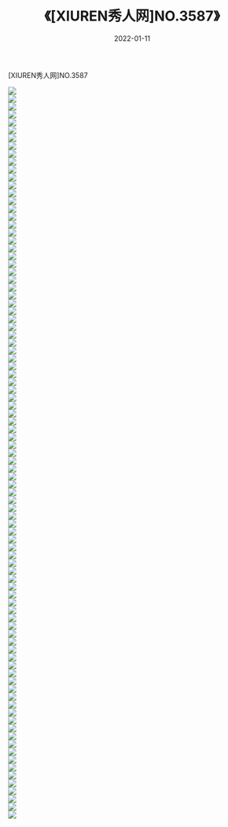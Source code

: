 ﻿---
layout: post
title:  《[XIUREN秀人网]NO.3587》
date:   2022-01-11
img: http://img.660000.xyz/Sharelink/秀人网/秀人网第04部分/[XIUREN秀人网]NO.3587/000.jpg
categories: [美女, 清纯, 唯美]
---

[XIUREN秀人网]NO.3587

 ![](http://img.660000.xyz/Sharelink/秀人网/秀人网第04部分/[XIUREN秀人网]NO.3587/001.jpg) <br>![](http://img.660000.xyz/Sharelink/秀人网/秀人网第04部分/[XIUREN秀人网]NO.3587/002.jpg) <br>![](http://img.660000.xyz/Sharelink/秀人网/秀人网第04部分/[XIUREN秀人网]NO.3587/003.jpg) <br>![](http://img.660000.xyz/Sharelink/秀人网/秀人网第04部分/[XIUREN秀人网]NO.3587/004.jpg) <br>![](http://img.660000.xyz/Sharelink/秀人网/秀人网第04部分/[XIUREN秀人网]NO.3587/005.jpg) <br>![](http://img.660000.xyz/Sharelink/秀人网/秀人网第04部分/[XIUREN秀人网]NO.3587/006.jpg) <br>![](http://img.660000.xyz/Sharelink/秀人网/秀人网第04部分/[XIUREN秀人网]NO.3587/007.jpg) <br>![](http://img.660000.xyz/Sharelink/秀人网/秀人网第04部分/[XIUREN秀人网]NO.3587/008.jpg) <br>![](http://img.660000.xyz/Sharelink/秀人网/秀人网第04部分/[XIUREN秀人网]NO.3587/009.jpg) <br>![](http://img.660000.xyz/Sharelink/秀人网/秀人网第04部分/[XIUREN秀人网]NO.3587/010.jpg) <br>![](http://img.660000.xyz/Sharelink/秀人网/秀人网第04部分/[XIUREN秀人网]NO.3587/011.jpg) <br>![](http://img.660000.xyz/Sharelink/秀人网/秀人网第04部分/[XIUREN秀人网]NO.3587/012.jpg) <br>![](http://img.660000.xyz/Sharelink/秀人网/秀人网第04部分/[XIUREN秀人网]NO.3587/013.jpg) <br>![](http://img.660000.xyz/Sharelink/秀人网/秀人网第04部分/[XIUREN秀人网]NO.3587/014.jpg) <br>![](http://img.660000.xyz/Sharelink/秀人网/秀人网第04部分/[XIUREN秀人网]NO.3587/015.jpg) <br>![](http://img.660000.xyz/Sharelink/秀人网/秀人网第04部分/[XIUREN秀人网]NO.3587/016.jpg) <br>![](http://img.660000.xyz/Sharelink/秀人网/秀人网第04部分/[XIUREN秀人网]NO.3587/017.jpg) <br>![](http://img.660000.xyz/Sharelink/秀人网/秀人网第04部分/[XIUREN秀人网]NO.3587/018.jpg) <br>![](http://img.660000.xyz/Sharelink/秀人网/秀人网第04部分/[XIUREN秀人网]NO.3587/019.jpg) <br>![](http://img.660000.xyz/Sharelink/秀人网/秀人网第04部分/[XIUREN秀人网]NO.3587/020.jpg) <br>![](http://img.660000.xyz/Sharelink/秀人网/秀人网第04部分/[XIUREN秀人网]NO.3587/021.jpg) <br>![](http://img.660000.xyz/Sharelink/秀人网/秀人网第04部分/[XIUREN秀人网]NO.3587/022.jpg) <br>![](http://img.660000.xyz/Sharelink/秀人网/秀人网第04部分/[XIUREN秀人网]NO.3587/023.jpg) <br>![](http://img.660000.xyz/Sharelink/秀人网/秀人网第04部分/[XIUREN秀人网]NO.3587/024.jpg) <br>![](http://img.660000.xyz/Sharelink/秀人网/秀人网第04部分/[XIUREN秀人网]NO.3587/025.jpg) <br>![](http://img.660000.xyz/Sharelink/秀人网/秀人网第04部分/[XIUREN秀人网]NO.3587/026.jpg) <br>![](http://img.660000.xyz/Sharelink/秀人网/秀人网第04部分/[XIUREN秀人网]NO.3587/027.jpg) <br>![](http://img.660000.xyz/Sharelink/秀人网/秀人网第04部分/[XIUREN秀人网]NO.3587/028.jpg) <br>![](http://img.660000.xyz/Sharelink/秀人网/秀人网第04部分/[XIUREN秀人网]NO.3587/029.jpg) <br>![](http://img.660000.xyz/Sharelink/秀人网/秀人网第04部分/[XIUREN秀人网]NO.3587/030.jpg) <br>![](http://img.660000.xyz/Sharelink/秀人网/秀人网第04部分/[XIUREN秀人网]NO.3587/031.jpg) <br>![](http://img.660000.xyz/Sharelink/秀人网/秀人网第04部分/[XIUREN秀人网]NO.3587/032.jpg) <br>![](http://img.660000.xyz/Sharelink/秀人网/秀人网第04部分/[XIUREN秀人网]NO.3587/033.jpg) <br>![](http://img.660000.xyz/Sharelink/秀人网/秀人网第04部分/[XIUREN秀人网]NO.3587/034.jpg) <br>![](http://img.660000.xyz/Sharelink/秀人网/秀人网第04部分/[XIUREN秀人网]NO.3587/035.jpg) <br>![](http://img.660000.xyz/Sharelink/秀人网/秀人网第04部分/[XIUREN秀人网]NO.3587/036.jpg) <br>![](http://img.660000.xyz/Sharelink/秀人网/秀人网第04部分/[XIUREN秀人网]NO.3587/037.jpg) <br>![](http://img.660000.xyz/Sharelink/秀人网/秀人网第04部分/[XIUREN秀人网]NO.3587/038.jpg) <br>![](http://img.660000.xyz/Sharelink/秀人网/秀人网第04部分/[XIUREN秀人网]NO.3587/039.jpg) <br>![](http://img.660000.xyz/Sharelink/秀人网/秀人网第04部分/[XIUREN秀人网]NO.3587/040.jpg) <br>![](http://img.660000.xyz/Sharelink/秀人网/秀人网第04部分/[XIUREN秀人网]NO.3587/041.jpg) <br>![](http://img.660000.xyz/Sharelink/秀人网/秀人网第04部分/[XIUREN秀人网]NO.3587/042.jpg) <br>![](http://img.660000.xyz/Sharelink/秀人网/秀人网第04部分/[XIUREN秀人网]NO.3587/043.jpg) <br>![](http://img.660000.xyz/Sharelink/秀人网/秀人网第04部分/[XIUREN秀人网]NO.3587/044.jpg) <br>![](http://img.660000.xyz/Sharelink/秀人网/秀人网第04部分/[XIUREN秀人网]NO.3587/045.jpg) <br>![](http://img.660000.xyz/Sharelink/秀人网/秀人网第04部分/[XIUREN秀人网]NO.3587/046.jpg) <br>![](http://img.660000.xyz/Sharelink/秀人网/秀人网第04部分/[XIUREN秀人网]NO.3587/047.jpg) <br>![](http://img.660000.xyz/Sharelink/秀人网/秀人网第04部分/[XIUREN秀人网]NO.3587/048.jpg) <br>![](http://img.660000.xyz/Sharelink/秀人网/秀人网第04部分/[XIUREN秀人网]NO.3587/049.jpg) <br>![](http://img.660000.xyz/Sharelink/秀人网/秀人网第04部分/[XIUREN秀人网]NO.3587/050.jpg) <br>![](http://img.660000.xyz/Sharelink/秀人网/秀人网第04部分/[XIUREN秀人网]NO.3587/051.jpg) <br>![](http://img.660000.xyz/Sharelink/秀人网/秀人网第04部分/[XIUREN秀人网]NO.3587/052.jpg) <br>![](http://img.660000.xyz/Sharelink/秀人网/秀人网第04部分/[XIUREN秀人网]NO.3587/053.jpg) <br>![](http://img.660000.xyz/Sharelink/秀人网/秀人网第04部分/[XIUREN秀人网]NO.3587/054.jpg) <br>![](http://img.660000.xyz/Sharelink/秀人网/秀人网第04部分/[XIUREN秀人网]NO.3587/055.jpg) <br>![](http://img.660000.xyz/Sharelink/秀人网/秀人网第04部分/[XIUREN秀人网]NO.3587/056.jpg) <br>![](http://img.660000.xyz/Sharelink/秀人网/秀人网第04部分/[XIUREN秀人网]NO.3587/057.jpg) <br>![](http://img.660000.xyz/Sharelink/秀人网/秀人网第04部分/[XIUREN秀人网]NO.3587/058.jpg) <br>![](http://img.660000.xyz/Sharelink/秀人网/秀人网第04部分/[XIUREN秀人网]NO.3587/059.jpg) <br>![](http://img.660000.xyz/Sharelink/秀人网/秀人网第04部分/[XIUREN秀人网]NO.3587/060.jpg) <br>![](http://img.660000.xyz/Sharelink/秀人网/秀人网第04部分/[XIUREN秀人网]NO.3587/061.jpg) <br>![](http://img.660000.xyz/Sharelink/秀人网/秀人网第04部分/[XIUREN秀人网]NO.3587/062.jpg) <br>![](http://img.660000.xyz/Sharelink/秀人网/秀人网第04部分/[XIUREN秀人网]NO.3587/063.jpg) <br>![](http://img.660000.xyz/Sharelink/秀人网/秀人网第04部分/[XIUREN秀人网]NO.3587/064.jpg) <br>![](http://img.660000.xyz/Sharelink/秀人网/秀人网第04部分/[XIUREN秀人网]NO.3587/065.jpg) <br>![](http://img.660000.xyz/Sharelink/秀人网/秀人网第04部分/[XIUREN秀人网]NO.3587/066.jpg) <br>![](http://img.660000.xyz/Sharelink/秀人网/秀人网第04部分/[XIUREN秀人网]NO.3587/067.jpg) <br>![](http://img.660000.xyz/Sharelink/秀人网/秀人网第04部分/[XIUREN秀人网]NO.3587/068.jpg) <br>![](http://img.660000.xyz/Sharelink/秀人网/秀人网第04部分/[XIUREN秀人网]NO.3587/069.jpg) <br>![](http://img.660000.xyz/Sharelink/秀人网/秀人网第04部分/[XIUREN秀人网]NO.3587/070.jpg) <br>![](http://img.660000.xyz/Sharelink/秀人网/秀人网第04部分/[XIUREN秀人网]NO.3587/071.jpg) <br>![](http://img.660000.xyz/Sharelink/秀人网/秀人网第04部分/[XIUREN秀人网]NO.3587/072.jpg) <br>![](http://img.660000.xyz/Sharelink/秀人网/秀人网第04部分/[XIUREN秀人网]NO.3587/073.jpg) <br>![](http://img.660000.xyz/Sharelink/秀人网/秀人网第04部分/[XIUREN秀人网]NO.3587/074.jpg) <br>![](http://img.660000.xyz/Sharelink/秀人网/秀人网第04部分/[XIUREN秀人网]NO.3587/075.jpg) <br>![](http://img.660000.xyz/Sharelink/秀人网/秀人网第04部分/[XIUREN秀人网]NO.3587/076.jpg) <br>![](http://img.660000.xyz/Sharelink/秀人网/秀人网第04部分/[XIUREN秀人网]NO.3587/077.jpg) <br>![](http://img.660000.xyz/Sharelink/秀人网/秀人网第04部分/[XIUREN秀人网]NO.3587/078.jpg) <br>![](http://img.660000.xyz/Sharelink/秀人网/秀人网第04部分/[XIUREN秀人网]NO.3587/079.jpg) <br>![](http://img.660000.xyz/Sharelink/秀人网/秀人网第04部分/[XIUREN秀人网]NO.3587/080.jpg) <br>![](http://img.660000.xyz/Sharelink/秀人网/秀人网第04部分/[XIUREN秀人网]NO.3587/081.jpg) <br>![](http://img.660000.xyz/Sharelink/秀人网/秀人网第04部分/[XIUREN秀人网]NO.3587/082.jpg) <br>![](http://img.660000.xyz/Sharelink/秀人网/秀人网第04部分/[XIUREN秀人网]NO.3587/083.jpg) <br>![](http://img.660000.xyz/Sharelink/秀人网/秀人网第04部分/[XIUREN秀人网]NO.3587/084.jpg) <br>![](http://img.660000.xyz/Sharelink/秀人网/秀人网第04部分/[XIUREN秀人网]NO.3587/085.jpg) <br>![](http://img.660000.xyz/Sharelink/秀人网/秀人网第04部分/[XIUREN秀人网]NO.3587/086.jpg) <br>![](http://img.660000.xyz/Sharelink/秀人网/秀人网第04部分/[XIUREN秀人网]NO.3587/087.jpg) <br>![](http://img.660000.xyz/Sharelink/秀人网/秀人网第04部分/[XIUREN秀人网]NO.3587/088.jpg) <br>![](http://img.660000.xyz/Sharelink/秀人网/秀人网第04部分/[XIUREN秀人网]NO.3587/089.jpg) <br>![](http://img.660000.xyz/Sharelink/秀人网/秀人网第04部分/[XIUREN秀人网]NO.3587/090.jpg) <br>![](http://img.660000.xyz/Sharelink/秀人网/秀人网第04部分/[XIUREN秀人网]NO.3587/091.jpg) <br>![](http://img.660000.xyz/Sharelink/秀人网/秀人网第04部分/[XIUREN秀人网]NO.3587/092.jpg) <br>![](http://img.660000.xyz/Sharelink/秀人网/秀人网第04部分/[XIUREN秀人网]NO.3587/093.jpg) <br>